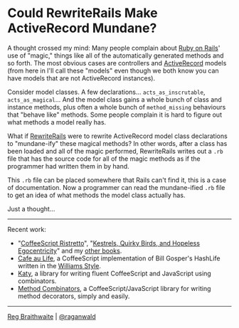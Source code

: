 Could RewriteRails Make ActiveRecord Mundane?
===

A thought crossed my mind: Many people complain about [Ruby on Rails](http://rubyonrails.org/ "Ruby on Rails")' use of "magic," things like all of the automatically generated methods and so forth. The most obvious cases are controllers and [ActiveRecord](http://api.rubyonrails.org/classes/ActiveRecord/Base.html "Class: ActiveRecord::Base") models (from here in I'll call these "models" even though we both know you can have models that are not ActiveRecord instances).

Consider model classes. A few declarations... `acts_as_inscrutable`, `acts_as_magical`... And the model class gains a whole bunch of class and instance methods, plus often a whole bunch of `method_missing` behaviours that "behave like" methods. Some people complain it is hard to figure out what methods a model really has.

What if [RewriteRails](http://github.com/raganwald-deprecated/rewrite_rails "raganwald's rewrite_rails at master &mdash; GitHub") were to rewrite ActiveRecord model class declarations to "mundane-ify" these magical methods? In other words, after a class has been loaded and all of the magic performed, RewriteRails writes out a `.rb` file that has the source code for all of the magic methods as if the programmer had written them in by hand.

This `.rb` file can be placed somewhere that Rails can't find it, this is a case of documentation. Now a programmer can read the mundane-ified `.rb` file to get an idea of what methods the model class actually has.

Just a thought...

---

Recent work:

* "[CoffeeScript Ristretto](http://leanpub.com/coffeescript-ristretto)", "[Kestrels, Quirky Birds, and Hopeless Egocentricity](http://leanpub.com/combinators)" and my [other books](http://leanpub.com/u/raganwald).
* [Cafe au Life](http://recursiveuniver.se), a CoffeeScript implementation of Bill Gosper's HashLife written in the [Williams Style](https://github.com/raganwald/homoiconic/blob/master/2011/11/COMEFROM.md).
* [Katy](http://github.com/raganwald/Katy), a library for writing fluent CoffeeScript and JavaScript using combinators.
* [Method Combinators](https://github.com/raganwald/method-combinators), a CoffeeScript/JavaScript library for writing method decorators, simply and easily. 

---

[Reg Braithwaite](http://braythwayt.com) | [@raganwald](http://twitter.com/raganwald)